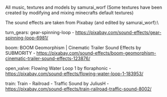 All music, textures and models by samurai_worf
(Some textures have been created by modifying and mixing minecrafts default textures)

The sound effects are taken from Pixabay (and edited by samurai_worf):\

turn_gears: gear-spinning-loop - https://pixabay.com/sound-effects/gear-spinning-loop-6981/

boom: BOOM Geomorphism | Cinematic Trailer Sound Effects by SUBMORITY - https://pixabay.com/sound-effects/boom-geomorphism-cinematic-trailer-sound-effects-123876/

open_valve: Flowing Water Loop 1 by floraphonic - https://pixabay.com/sound-effects/flowing-water-loop-1-183953/

train: Train - Railroad - Traffic Sound by JuliusH - https://pixabay.com/sound-effects/train-railroad-traffic-sound-8002/
